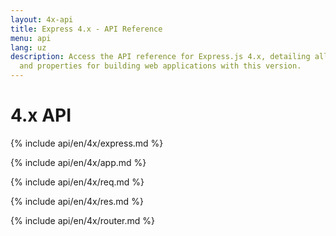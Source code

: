 ```yaml
---
layout: 4x-api
title: Express 4.x - API Reference
menu: api
lang: uz
description: Access the API reference for Express.js 4.x, detailing all modules, methods,
  and properties for building web applications with this version.
---
```

<div id="api-doc" markdown="1">

  <h1>4.x API</h1>

  <a id='express' class='h2'></a>
  {% include api/en/4x/express.md %}

  <a id='application' class='h2'></a>
  {% include api/en/4x/app.md %}

  <a id='request' class='h2'></a>
  {% include api/en/4x/req.md %}

  <a id='response' class='h2'></a>
  {% include api/en/4x/res.md %}

  <a id='router' class='h2'></a>
  {% include api/en/4x/router.md %}

</div>
